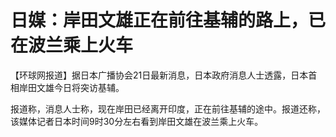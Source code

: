 # 日媒：岸田文雄正在前往基辅的路上，已在波兰乘上火车

【环球网报道】据日本广播协会21日最新消息，日本政府消息人士透露，日本首相岸田文雄今日将突访基辅。

报道称，消息人士称，现在岸田已经离开印度，正在前往基辅的途中。报道还称，该媒体记者日本时间9时30分左右看到岸田文雄在波兰乘上火车。


